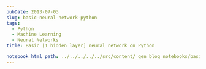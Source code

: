 ```yaml
---
pubDate: 2013-07-03
slug: basic-neural-network-python
tags:
  - Python
  - Machine Learning
  - Neural Networks
title: Basic [1 hidden layer] neural network on Python

notebook_html_path: ../../../../../src/content/_gen_blog_notebooks/basic-neural-network-python.html
---
```

